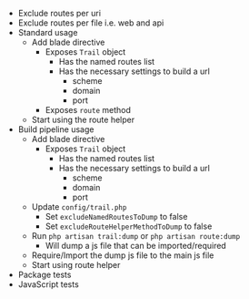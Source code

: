 - Exclude routes per uri
- Exclude routes per file i.e. web and api
- Standard usage
    - Add blade directive
        - Exposes `Trail` object
            - Has the named routes list
            - Has the necessary settings to build a url 
                - scheme
                - domain
                - port
        - Exposes `route` method
    - Start using the route helper
- Build pipeline usage
    - Add blade directive
        - Exposes `Trail` object
            - Has the named routes list
            - Has the necessary settings to build a url 
                - scheme
                - domain
                - port
    - Update `config/trail.php`
        - Set `excludeNamedRoutesToDump` to false
        - Set `excludeRouteHelperMethodToDump` to false
    - Run `php artisan trail:dump` or `php artisan route:dump`
        - Will dump a js file that can be imported/required
    - Require/Import the dump js file to the main js file
    - Start using route helper
- Package tests
- JavaScript tests

